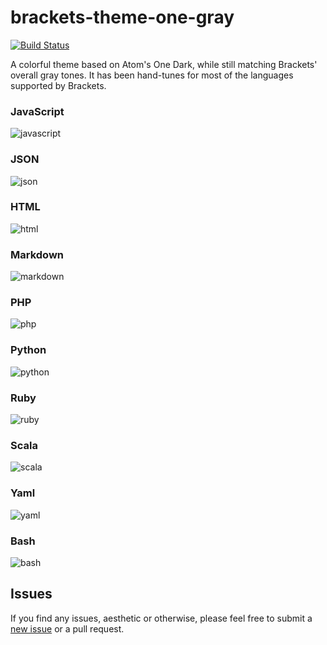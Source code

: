 # brackets-theme-one-gray

[![Build Status](https://travis-ci.org/catdad/brackets-theme-one-gray.svg?branch=master)](https://travis-ci.org/catdad/brackets-theme-one-gray)

A colorful theme based on Atom's One Dark, while still matching Brackets' overall gray tones. It has been hand-tunes for most of the languages supported by Brackets.

### JavaScript

![javascript](http://www.googledrive.com/host/0BzobV6zzoAikQi11bkZfcGUxNmc/javascript.png)

### JSON

![json](http://www.googledrive.com/host/0BzobV6zzoAikQi11bkZfcGUxNmc/javascript.png)

### HTML

![html](http://www.googledrive.com/host/0BzobV6zzoAikQi11bkZfcGUxNmc/html.png)

### Markdown

![markdown](http://www.googledrive.com/host/0BzobV6zzoAikQi11bkZfcGUxNmc/markdown.png)

### PHP

![php](http://www.googledrive.com/host/0BzobV6zzoAikQi11bkZfcGUxNmc/php.png)

### Python

![python](http://www.googledrive.com/host/0BzobV6zzoAikQi11bkZfcGUxNmc/python.png)

### Ruby

![ruby](http://www.googledrive.com/host/0BzobV6zzoAikQi11bkZfcGUxNmc/ruby.png)

### Scala

![scala](http://www.googledrive.com/host/0BzobV6zzoAikQi11bkZfcGUxNmc/scala.png)

### Yaml

![yaml](http://www.googledrive.com/host/0BzobV6zzoAikQi11bkZfcGUxNmc/yaml.png)

### Bash

![bash](http://www.googledrive.com/host/0BzobV6zzoAikQi11bkZfcGUxNmc/bash.png)

## Issues

If you find any issues, aesthetic or otherwise, please feel free to submit a [new issue](https://github.com/catdad/brackets-theme-one-gray/issues/new) or a pull request.
